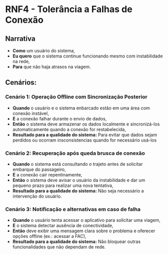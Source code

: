 # RNF4 - Tolerância a Falhas de Conexão

## Narrativa

-   **Como** um usuário do sistema,
-   **Eu quero**  que o sistema continue funcionando mesmo com instabilidade na rede,
-   **Para** que não haja atrasos na viagem.

## Cenários:

### Cenário 1: Operação Offline com Sincronização Posterior

-   **Quando**  o usuário e o sistema enbarcado estão em uma área com conexão instável,
-   **E**  a conexão falhar durante o envio de dados,
-   **Então** o sistema deve armazenar os dados localmente e sincronizá-los automaticamente quando a conexão for restabelecida,
-   **Resultado para a qualidade do sistema:**  Para evitar que dados sejam perdidos ou ocorram insconsistencias quando for necessário usá-los


### Cenário 2: Recuperação após queda brusca de conexão

-   **Quando**  o sistema está consultando o trajeto antes de solicitar embarque do passageiro,
-   **E** a conexão cair repentinamente,
-   **Então** o sistema deve avisar o usuário da instabilidade e dar um pequeno prazo para realizar uma nova tentativa,
-   **Resultado para a qualidade do sistema:** Não seja necessário a intervenção do usuário.

### Cenário 3: Notificação e alternativas em caso de falha

-   **Quando**  o usuário tenta acessar o aplicativo para solicitar uma viagem,
-   **E** o sistema detectar ausência de conectividade,
-   **Então** deve exibir uma mensagem clara sobre o problema e oferecer opções offline (ex.: acessar a FAC),
-   **Resultado para a qualidade do sistema:** Não bloquear outras funcionalidades que não dependam de rede.
